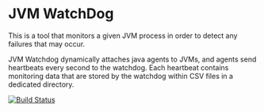 JVM WatchDog
============

This is a tool that monitors a given JVM process in order to detect any failures that may occur.

JVM Watchdog dynamically attaches java agents to JVMs, and agents send heartbeats
every second to the watchdog. Each heartbeat contains monitoring data that are stored by the watchdog
within CSV files in a dedicated directory.


[![Build Status](https://travis-ci.org/julien-paoletti/jvm-watchdog.png)](http://travis-ci.org/julien-paoletti/jvm-watchdog)